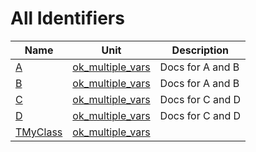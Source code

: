 # All Identifiers


| Name | Unit | Description |
|---|---|---|
| [A](ok_multiple_vars.md#A) | [ok_multiple_vars](ok_multiple_vars.md) | Docs for A and B |
| [B](ok_multiple_vars.md#B) | [ok_multiple_vars](ok_multiple_vars.md) | Docs for A and B |
| [C](ok_multiple_vars.md#C) | [ok_multiple_vars](ok_multiple_vars.md) | Docs for C and D |
| [D](ok_multiple_vars.md#D) | [ok_multiple_vars](ok_multiple_vars.md) | Docs for C and D |
| [TMyClass](ok_multiple_vars.TMyClass.md) | [ok_multiple_vars](ok_multiple_vars.md) |   |
